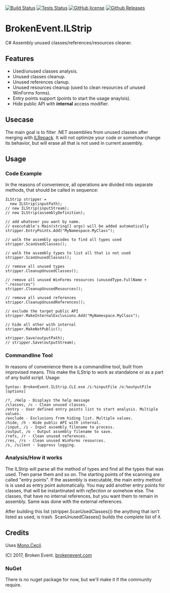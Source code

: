 [![Build Status](https://img.shields.io/appveyor/ci/BrokenEvent/ILStrip/master.svg?style=flat-square)](https://ci.appveyor.com/project/BrokenEvent/ilstrip)
[![Tests Status](http://teststatusbadge.azurewebsites.net/api/status/BrokenEvent/ILStrip)](https://ci.appveyor.com/project/BrokenEvent/ilstrip)
[![GitHub license](https://img.shields.io/badge/license-MIT-brightgreen.svg?style=flat-square)](https://raw.githubusercontent.com/BrokenEvent/ILStrip/master/LICENSE)
[![Github Releases](https://img.shields.io/github/downloads/BrokenEvent/ILStrip/total.svg?style=flat-square)](https://github.com/BrokenEvent/ILStrip/releases)

# BrokenEvent.ILStrip

C# Assembly unused classes/references/resources cleaner.

## Features

* Used/unused classes analysis.
* Unused classes cleanup.
* Unused references clanup.
* Unused resources cleanup (used to clean resources of unused WinForms forms).
* Entry points support (points to start the usage anaylsis).
* Hide public API with **internal** access modifier.

## Usecase

The main goal is to filter .NET assemblies from unused classes after merging with [ILRepack](https://github.com/ststeiger/ILRepack). It will not optimize your code or somehow change its behavior, but will erase all that is not used in current assembly.

## Usage

### Code Example

In the reasons of convenience, all operations are divided into separate methods, that should be called in sequence:

    ILStrip stripper =
      new ILStrip(inputPath);
    // new ILStrip(inputStream);
    // new ILStrip(assemblyDefinition);
    
    // add whatever you want by name.
    // executable's Main(string[] args) will be added automatically
    stripper.EntryPoints.Add("MyNamespace.MyClass");
    
    // walk the assembly opcodes to find all types used
    stripper.ScanUsedClasses();

    // walk the assembly types to list all that is not used
    stripper.ScanUnusedClasses();

    // remove all unused types
    stripper.CleanupUnusedClasses();

    // remove all unused WinForms resources (unusedType.FullName + ".resources")
    stripper.CleanupUnusedResources();

    // remove all unused references
    stripper.CleanupUnusedReferences();

    // exclude the target public API
    stripper.MakeInternalExclusions.Add("MyNamespace.MyClass");

    // hide all other with internal
    stripper.MakeNotPublic();

    stripper.Save(outputPath);
    // stripper.Save(outputStream);

### Commandline Tool

In reasons of convenience there is a commandline tool, built from improvised means. This make the ILStrip to work as standalone or as a part of any build script.
Usage:

    Syntax: BrokenEvent.ILStrip.CLI.exe /i:%inputFile /o:%outputFile [options]

    /?, /Help - Displays the help message
    /classes, /c - Clean unused classes.
    /entry - User defined entry points list to start analysis. Multiple values.
    /exclude - Exclusions from hiding list. Multiple values.
    /hide, /h - Hide public API with internal.
    /input, /i - Input assembly filename to process.
    /output, /o - Output assembly filename to save.
    /refs, /r - Clean unused references.
    /res, /rs - Clean unused WinForms resources.
    /s, /silent - Suppress logging.

### Analysis/How it works
The ILStrip will parse all the method of types and find all the types that was used. Then parse them and so on. The starting points of the scanning are called "entry points". If the assembly is executable, the main entry method is is used as entry point automatically. You may add another entry points for classes, that will be instantinated with *reflection* or somehow else. The classes, that have no internal references, but you want them to remain in assembly. Same was done with the external references.

After building this list (stripper.ScanUsedClasses()) the anything that isn't listed as used, is trash. ScanUnusedClasses() builds the complete list of it.

## Credits
Uses [Mono.Cecil](https://github.com/jbevain/cecil).

(C) 2017, Broken Event. [brokenevent.com](http://brokenevent.com)

### NuGet

There is no nuget package for now, but we'll make it if the community require.
